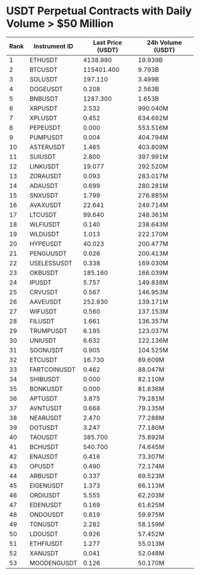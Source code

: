# USDT Perpetual Contracts with Daily Volume > $50 Million

| Rank | Instrument ID | Last Price (USDT) | 24h Volume (USDT) |
|------|---------------|-------------------|-------------------|
| 1 | ETHUSDT | 4138.990 | 19.939B |
| 2 | BTCUSDT | 115401.400 | 9.793B |
| 3 | SOLUSDT | 197.110 | 3.499B |
| 4 | DOGEUSDT | 0.208 | 2.563B |
| 5 | BNBUSDT | 1287.300 | 1.653B |
| 6 | XRPUSDT | 2.532 | 990.040M |
| 7 | XPLUSDT | 0.452 | 634.692M |
| 8 | PEPEUSDT | 0.000 | 553.516M |
| 9 | PUMPUSDT | 0.004 | 404.794M |
| 10 | ASTERUSDT | 1.465 | 403.809M |
| 11 | SUIUSDT | 2.800 | 397.991M |
| 12 | LINKUSDT | 19.077 | 292.520M |
| 13 | ZORAUSDT | 0.093 | 283.017M |
| 14 | ADAUSDT | 0.699 | 280.281M |
| 15 | SNXUSDT | 1.799 | 276.885M |
| 16 | AVAXUSDT | 22.641 | 249.714M |
| 17 | LTCUSDT | 99.640 | 248.361M |
| 18 | WLFIUSDT | 0.140 | 238.643M |
| 19 | WLDUSDT | 1.013 | 222.170M |
| 20 | HYPEUSDT | 40.023 | 200.477M |
| 21 | PENGUUSDT | 0.026 | 200.413M |
| 22 | USELESSUSDT | 0.338 | 169.030M |
| 23 | OKBUSDT | 185.160 | 166.039M |
| 24 | IPUSDT | 5.757 | 149.838M |
| 25 | CRVUSDT | 0.567 | 146.953M |
| 26 | AAVEUSDT | 252.930 | 139.171M |
| 27 | WIFUSDT | 0.560 | 137.153M |
| 28 | FILUSDT | 1.661 | 136.357M |
| 29 | TRUMPUSDT | 6.195 | 123.037M |
| 30 | UNIUSDT | 6.632 | 122.136M |
| 31 | SOONUSDT | 0.905 | 104.525M |
| 32 | ETCUSDT | 16.730 | 89.609M |
| 33 | FARTCOINUSDT | 0.462 | 88.047M |
| 34 | SHIBUSDT | 0.000 | 82.110M |
| 35 | BONKUSDT | 0.000 | 81.636M |
| 36 | APTUSDT | 3.875 | 79.281M |
| 37 | AVNTUSDT | 0.668 | 79.135M |
| 38 | NEARUSDT | 2.470 | 77.288M |
| 39 | DOTUSDT | 3.247 | 77.180M |
| 40 | TAOUSDT | 385.700 | 75.892M |
| 41 | BCHUSDT | 540.700 | 74.645M |
| 42 | ENAUSDT | 0.416 | 73.307M |
| 43 | OPUSDT | 0.490 | 72.174M |
| 44 | ARBUSDT | 0.337 | 69.523M |
| 45 | EIGENUSDT | 1.373 | 66.113M |
| 46 | ORDIUSDT | 5.555 | 62.203M |
| 47 | EDENUSDT | 0.169 | 61.625M |
| 48 | ONDOUSDT | 0.819 | 59.975M |
| 49 | TONUSDT | 2.282 | 58.159M |
| 50 | LDOUSDT | 0.926 | 57.452M |
| 51 | ETHFIUSDT | 1.277 | 55.013M |
| 52 | XANUSDT | 0.041 | 52.048M |
| 53 | MOODENGUSDT | 0.126 | 50.170M |
